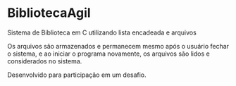 # BibliotecaAgil
Sistema de Biblioteca em C utilizando lista encadeada e arquivos

Os arquivos são armazenados e permanecem mesmo após o usuário fechar o sistema, e ao iniciar o programa novamente, os arquivos são lidos e considerados no sistema.

Desenvolvido para participação em um desafio.
